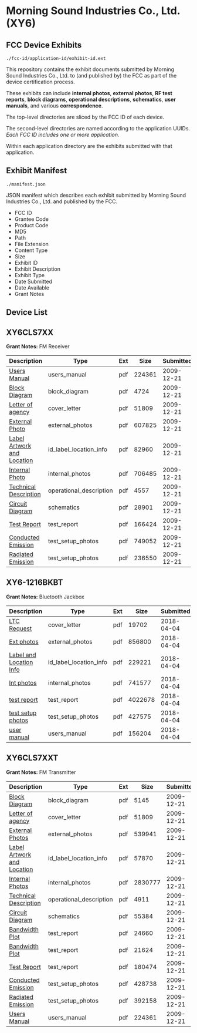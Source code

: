 # Morning Sound Industries Co., Ltd. (XY6)
## FCC Device Exhibits

```
./fcc-id/application-id/exhibit-id.ext
```

This repository contains the exhibit documents submitted by Morning Sound Industries Co., Ltd. to (and published by) the FCC as part of the device certification process.

These exhibits can include **internal photos**, **external photos**, **RF test reports**, **block diagrams**, **operational descriptions**, **schematics**, **user manuals**, and various **correspondence**.

The top-level directories are sliced by the FCC ID of each device.

The second-level directories are named according to the application UUIDs. *Each FCC ID includes one or more application.*

Within each application directory are the exhibits submitted with that application. 

## Exhibit Manifest

```
./manifest.json
```

JSON manifest which describes each exhibit submitted by Morning Sound Industries Co., Ltd. and published by the FCC.

- FCC ID
- Grantee Code
- Product Code
- MD5
- Path
- File Extension
- Content Type
- Size
- Exhibit ID
- Exhibit Description
- Exhibit Type
- Date Submitted
- Date Available
- Grant Notes

## Device List
## XY6CLS7XX
**Grant Notes:** FM Receiver

| Description | Type | Ext | Size | Submitted | Available |
| ----------- | ---- | --- | ---- | --------- | --------- |
| [Users Manual](XY6CLS7XX/635c1a88aea90a159c9ffa6ab84d4bfd/1216544.pdf) | users_manual | pdf | 224361 | 2009-12-21 | 2009-12-21 |
| [Block Diagram](XY6CLS7XX/635c1a88aea90a159c9ffa6ab84d4bfd/1216547.pdf) | block_diagram | pdf | 4724 | 2009-12-21 | 2009-12-21 |
| [Letter of agency](XY6CLS7XX/635c1a88aea90a159c9ffa6ab84d4bfd/1216543.pdf) | cover_letter | pdf | 51809 | 2009-12-21 | 2009-12-21 |
| [External Photo](XY6CLS7XX/635c1a88aea90a159c9ffa6ab84d4bfd/1216540.pdf) | external_photos | pdf | 607825 | 2009-12-21 | 2009-12-21 |
| [Label Artwork and Location](XY6CLS7XX/635c1a88aea90a159c9ffa6ab84d4bfd/1216542.pdf) | id_label_location_info | pdf | 82960 | 2009-12-21 | 2009-12-21 |
| [Internal Photo](XY6CLS7XX/635c1a88aea90a159c9ffa6ab84d4bfd/1216541.pdf) | internal_photos | pdf | 706485 | 2009-12-21 | 2009-12-21 |
| [Technical Description](XY6CLS7XX/635c1a88aea90a159c9ffa6ab84d4bfd/1216539.pdf) | operational_description | pdf | 4557 | 2009-12-21 | 2009-12-21 |
| [Circuit Diagram](XY6CLS7XX/635c1a88aea90a159c9ffa6ab84d4bfd/1216537.pdf) | schematics | pdf | 28901 | 2009-12-21 | 2009-12-21 |
| [Test Report](XY6CLS7XX/635c1a88aea90a159c9ffa6ab84d4bfd/1216546.pdf) | test_report | pdf | 166424 | 2009-12-21 | 2009-12-21 |
| [Conducted  Emission](XY6CLS7XX/635c1a88aea90a159c9ffa6ab84d4bfd/1216538.pdf) | test_setup_photos | pdf | 749052 | 2009-12-21 | 2009-12-21 |
| [Radiated Emission](XY6CLS7XX/635c1a88aea90a159c9ffa6ab84d4bfd/1216545.pdf) | test_setup_photos | pdf | 236550 | 2009-12-21 | 2009-12-21 |
## XY6-1216BKBT
**Grant Notes:** Bluetooth Jackbox

| Description | Type | Ext | Size | Submitted | Available |
| ----------- | ---- | --- | ---- | --------- | --------- |
| [LTC Request](XY6-1216BKBT/3573415ddd866d79dcb84e15690231fa/3805940.pdf) | cover_letter | pdf | 19702 | 2018-04-04 | 2018-04-04 |
| [Ext photos](XY6-1216BKBT/3573415ddd866d79dcb84e15690231fa/3805941.pdf) | external_photos | pdf | 856800 | 2018-04-04 | 2018-04-04 |
| [Label and Location Info](XY6-1216BKBT/3573415ddd866d79dcb84e15690231fa/3805942.pdf) | id_label_location_info | pdf | 229221 | 2018-04-04 | 2018-04-04 |
| [Int photos](XY6-1216BKBT/3573415ddd866d79dcb84e15690231fa/3805944.pdf) | internal_photos | pdf | 741577 | 2018-04-04 | 2018-04-04 |
| [test report](XY6-1216BKBT/3573415ddd866d79dcb84e15690231fa/3805943.pdf) | test_report | pdf | 4022678 | 2018-04-04 | 2018-04-04 |
| [test setup photos](XY6-1216BKBT/3573415ddd866d79dcb84e15690231fa/3805945.pdf) | test_setup_photos | pdf | 427575 | 2018-04-04 | 2018-04-04 |
| [user manual](XY6-1216BKBT/3573415ddd866d79dcb84e15690231fa/3805946.pdf) | users_manual | pdf | 156204 | 2018-04-04 | 2018-04-04 |
## XY6CLS7XXT
**Grant Notes:** FM Transmitter

| Description | Type | Ext | Size | Submitted | Available |
| ----------- | ---- | --- | ---- | --------- | --------- |
| [Block Diagram](XY6CLS7XXT/369b97a0bac8465a6226a2d3a86d5afc/1216562.pdf) | block_diagram | pdf | 5145 | 2009-12-21 | 2009-12-21 |
| [Letter of agency](XY6CLS7XXT/369b97a0bac8465a6226a2d3a86d5afc/1216543.pdf) | cover_letter | pdf | 51809 | 2009-12-21 | 2009-12-21 |
| [External Photos](XY6CLS7XXT/369b97a0bac8465a6226a2d3a86d5afc/1216566.pdf) | external_photos | pdf | 539941 | 2009-12-21 | 2009-12-21 |
| [Label Artwork and Location](XY6CLS7XXT/369b97a0bac8465a6226a2d3a86d5afc/1216567.pdf) | id_label_location_info | pdf | 57870 | 2009-12-21 | 2009-12-21 |
| [Internal Photos](XY6CLS7XXT/369b97a0bac8465a6226a2d3a86d5afc/1216568.pdf) | internal_photos | pdf | 2830777 | 2009-12-21 | 2009-12-21 |
| [Technical Description](XY6CLS7XXT/369b97a0bac8465a6226a2d3a86d5afc/1216565.pdf) | operational_description | pdf | 4911 | 2009-12-21 | 2009-12-21 |
| [Circuit Diagram](XY6CLS7XXT/369b97a0bac8465a6226a2d3a86d5afc/1216563.pdf) | schematics | pdf | 55384 | 2009-12-21 | 2009-12-21 |
| [Bandwidth Plot](XY6CLS7XXT/369b97a0bac8465a6226a2d3a86d5afc/1216560.pdf) | test_report | pdf | 24660 | 2009-12-21 | 2009-12-21 |
| [Bandwidth Plot](XY6CLS7XXT/369b97a0bac8465a6226a2d3a86d5afc/1216561.pdf) | test_report | pdf | 21624 | 2009-12-21 | 2009-12-21 |
| [Test Report](XY6CLS7XXT/369b97a0bac8465a6226a2d3a86d5afc/1216572.pdf) | test_report | pdf | 180474 | 2009-12-21 | 2009-12-21 |
| [Conducted Emission](XY6CLS7XXT/369b97a0bac8465a6226a2d3a86d5afc/1216564.pdf) | test_setup_photos | pdf | 428738 | 2009-12-21 | 2009-12-21 |
| [Radiated Emission](XY6CLS7XXT/369b97a0bac8465a6226a2d3a86d5afc/1216571.pdf) | test_setup_photos | pdf | 392158 | 2009-12-21 | 2009-12-21 |
| [Users Manual](XY6CLS7XXT/369b97a0bac8465a6226a2d3a86d5afc/1216544.pdf) | users_manual | pdf | 224361 | 2009-12-21 | 2009-12-21 |

